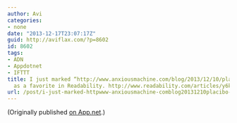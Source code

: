 ```yaml
---
author: Avi
categories:
- none
date: "2013-12-17T23:07:17Z"
guid: http://aviflax.com/?p=8602
id: 8602
tags:
- ADN
- Appdotnet
- IFTTT
title: I just marked “http://www.anxiousmachine.com/blog/2013/12/10/placibo-philes”
  as a favorite in Readability. http://www.readability.com/articles/y6kxct4c
url: /post/i-just-marked-httpwww-anxiousmachine-comblog20131210placibo-philes-as-a-favorite-in-readability-httpwww-readability-comarticlesy6kxct4c/
---
```

(Originally published [on App.net](http://alpha.app.net/aviflax/post/17611516).)